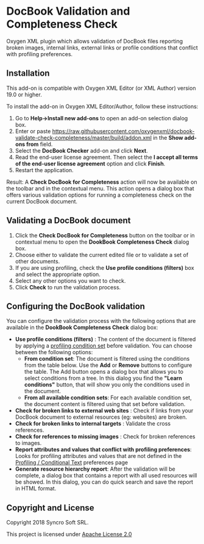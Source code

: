 # DocBook Validation and Completeness Check 
Oxygen XML plugin which allows validation of DocBook files reporting broken images, internal links, external links or profile conditions that conflict with profiling preferences.

## Installation


This add-on is compatible with Oxygen XML Editor (or XML Author) version 19.0 or higher. 

To install the add-on in Oxygen XML Editor/Author, follow these instructions:

1. Go to **Help->Install new add-ons** to open an add-on selection dialog box.
2. Enter or paste https://raw.githubusercontent.com/oxygenxml/docbook-validate-check-completeness/master/build/addon.xml in the **Show add-ons from** field.
3. Select the **DocBook Checker** add-on and click **Next**.
4. Read the end-user license agreement. Then select the **I accept all terms of the end-user license agreement** option and click **Finish**.
5. Restart the application.

Result: A **Check DocBook for Completeness** action will now be available on the toolbar and in the contextual menu. This action opens a dialog box that offers various validation options for running a completeness check on the current DocBook document.


## Validating a DocBook document

1. Click the **Check DocBook for Completeness** button on the toolbar or in contextual menu to open the **DookBook Completeness Check** dialog box.
2. Choose either to validate the current edited file or to validate a set of other documents.
3. If you are using profiling, check the **Use profile conditions (filters)** box and select the appropriate option.
4. Select any other options you want to check.
5. Click **Check** to run the validation process.

## Configuring the DocBook validation
You can configure the validation process with the following options that are available in the **DookBook Completeness Check** dialog box:

* **Use profile conditions (filters)** :
The content of the document is filtered by applying a [profiling condition set](https://www.oxygenxml.com/doc/versions/19.0/ug-author/topics/preferences-profiling-conditions.html#preferences-profiling-conditions) before validation. 
You can choose between the following options:
   + **From condition set**: The document is filtered using the conditions from the table below. Use the **Add** or **Remove** buttons to configure the table. The Add button opens a dialog box that allows you to select conditions from a tree. In this dialog you find the **"Learn conditions"** button, that will show you only the conditions used in the document.
  + **From all available condition sets**:  For each available condition set, the document content is filtered using that set before validation.
* **Check for broken links to external web sites** : Check if links from your DocBook document to external resources (eg: websites) are broken.
* **Check for broken links to internal targets** : Validate the cross references.
* **Check for references to missing images** : Check for broken references to images.
* **Report attributes and values that conflict with profiling preferences**:
Looks for profiling attributes and values that are not defined in the [Profiling / Conditional Text](https://www.oxygenxml.com/doc/versions/19.0/ug-author/topics/preferences-profiling-conditions.html#preferences-profiling-conditions) preferences page
* **Generate resource hierarchy report**: After the validation will be complete, a dialog box that contains a report with all used resources will be showed. In this dialog, you can do quick search and save the report in HTML format.   

Copyright and License
---------------------
Copyright 2018 Syncro Soft SRL.

This project is licensed under [Apache License 2.0](https://github.com/oxygenxml/oxygen-docbook-validate-check-completeness/blob/master/LICENSE)
